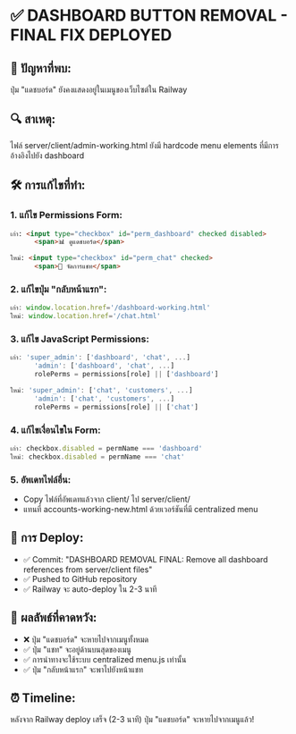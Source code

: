 # ✅ DASHBOARD BUTTON REMOVAL - FINAL FIX DEPLOYED

## 🎯 **ปัญหาที่พบ**: 
ปุ่ม "แดชบอร์ด" ยังคงแสดงอยู่ในเมนูของเว็บไซต์ใน Railway

## 🔍 **สาเหตุ**: 
ไฟล์ server/client/admin-working.html ยังมี hardcode menu elements ที่มีการอ้างอิงไปยัง dashboard

## 🛠️ **การแก้ไขที่ทำ**:

### 1. **แก้ไข Permissions Form**:
```html
เก่า: <input type="checkbox" id="perm_dashboard" checked disabled>
      <span>📊 ดูแดชบอร์ด</span>

ใหม่: <input type="checkbox" id="perm_chat" checked>
      <span>💬 จัดการแชท</span>
```

### 2. **แก้ไขปุ่ม "กลับหน้าแรก"**:
```javascript
เก่า: window.location.href='/dashboard-working.html'
ใหม่: window.location.href='/chat.html'
```

### 3. **แก้ไข JavaScript Permissions**:
```javascript
เก่า: 'super_admin': ['dashboard', 'chat', ...]
      'admin': ['dashboard', 'chat', ...]
      rolePerms = permissions[role] || ['dashboard']

ใหม่: 'super_admin': ['chat', 'customers', ...]
      'admin': ['chat', 'customers', ...]  
      rolePerms = permissions[role] || ['chat']
```

### 4. **แก้ไขเงื่อนไขใน Form**:
```javascript
เก่า: checkbox.disabled = permName === 'dashboard'
ใหม่: checkbox.disabled = permName === 'chat'
```

### 5. **อัพเดทไฟล์อื่น**:
- Copy ไฟล์ที่อัพเดทแล้วจาก client/ ไป server/client/
- แทนที่ accounts-working-new.html ด้วยเวอร์ชันที่มี centralized menu

## 🚀 **การ Deploy**:
- ✅ Commit: "DASHBOARD REMOVAL FINAL: Remove all dashboard references from server/client files"
- ✅ Pushed to GitHub repository
- ✅ Railway จะ auto-deploy ใน 2-3 นาที

## 🎉 **ผลลัพธ์ที่คาดหวัง**:
- ❌ ปุ่ม "แดชบอร์ด" จะหายไปจากเมนูทั้งหมด
- ✅ ปุ่ม "แชท" จะอยู่ด้านบนสุดของเมนู
- ✅ การนำทางจะใช้ระบบ centralized menu.js เท่านั้น
- ✅ ปุ่ม "กลับหน้าแรก" จะพาไปยังหน้าแชท

## ⏰ **Timeline**: 
หลังจาก Railway deploy เสร็จ (2-3 นาที) ปุ่ม "แดชบอร์ด" จะหายไปจากเมนูแล้ว!